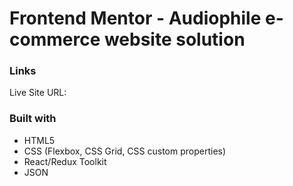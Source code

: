 # Frontend Mentor - Audiophile e-commerce website solution

### Links

Live Site URL:

### Built with

- HTML5
- CSS (Flexbox, CSS Grid, CSS custom properties)
- React/Redux Toolkit
- JSON
